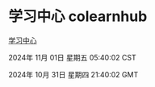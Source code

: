 # 学习中心 colearnhub
[学习中心](http://219.139.197.74:56308/colearnhub/)

2024年 11月 01日 星期五 05:40:02 CST

2024年 10月 31日 星期四 21:40:02 GMT
